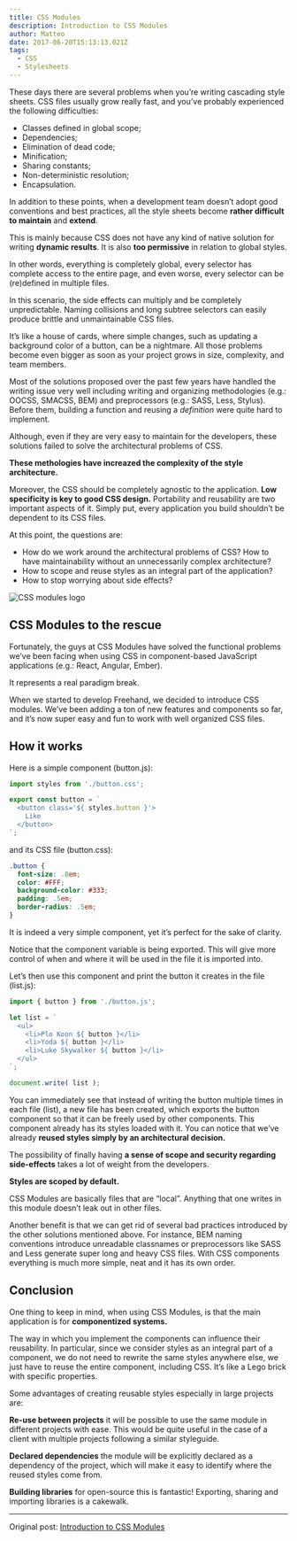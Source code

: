 ```yaml
---
title: CSS Modules
description: Introduction to CSS Modules
author: Matteo
date: 2017-06-20T15:13:13.021Z
tags:
  - CSS
  - Stylesheets
---
```


These days there are several problems when you’re writing cascading style sheets. CSS files usually grow really fast, and you’ve probably experienced the following difficulties:

- Classes defined in global scope;
- Dependencies;
- Elimination of dead code;
- Minification;
- Sharing constants;
- Non-deterministic resolution;
- Encapsulation.

In addition to these points, when a development team doesn’t adopt good conventions and best practices, all the style sheets become __rather difficult to maintain__ and __extend__.

This is mainly because CSS does not have any kind of native solution for writing __dynamic results__. It is also __too permissive__ in relation to global styles.

In other words, everything is completely global, every selector has complete access to the entire page, and even worse, every selector can be (re)defined in multiple files.

In this scenario, the side effects can multiply and be completely unpredictable. Naming collisions and long subtree selectors can easily produce brittle and unmaintainable CSS files.

It’s like a house of cards, where simple changes, such as updating a background color of a button, can be a nightmare. All those problems become even bigger as soon as your project grows in size, complexity, and team members.

Most of the solutions proposed over the past few years have handled the writing issue very well including writing and organizing methodologies (e.g.: OOCSS, SMACSS, BEM) and preprocessors (e.g.: SASS, Less, Stylus). Before them, building a function and reusing a _definition_ were quite hard to implement.

Although, even if they are very easy to maintain for the developers, these solutions failed to solve the architectural problems of CSS.

__These methologies have increazed the complexity of the style architecture.__

Moreover, the CSS should be completely agnostic to the application. __Low specificity is key to good CSS design.__ Portability and reusability are two important aspects of it. Simply put, every application you build shouldn’t be dependent to its CSS files.

At this point, the questions are:

- How do we work around the architectural problems of CSS? How to have maintainability without an unnecessarily complex architecture?
- How to scope and reuse styles as an integral part of the application?
- How to stop worrying about side effects?


<img class="md:mx-auto" src="/static/img/css-modules-logo.png" title="CSS modules logo" />

## CSS Modules to the rescue
Fortunately, the guys at CSS Modules have solved the functional problems we’ve been facing when using CSS in component-based JavaScript applications (e.g.: React, Angular, Ember).

It represents a real paradigm break.

When we started to develop Freehand, we decided to introduce CSS modules. We’ve been adding a ton of new features and components so far, and it’s now super easy and fun to work with well organized CSS files.

## How it works
Here is a simple component (button.js):

```js
import styles from './button.css';

export const button = `
  <button class='${ styles.button }'>
    Like
  </button>
`;
```

and its CSS file (button.css):

```css
.button {
  font-size: .8em;
  color: #FFF;
  background-color: #333;
  padding: .5em;
  border-radius: .5em;
}
```

It is indeed a very simple component, yet it’s perfect for the sake of clarity.

Notice that the component variable is being exported. This will give more control of when and where it will be used in the file it is imported into.

Let’s then use this component and print the button it creates in the file (list.js):

```js
import { button } from './button.js';

let list = `
  <ul>
    <li>Plo Koon ${ button }</li>
    <li>Yoda ${ button }</li>
    <li>Luke Skywalker ${ button }</li>
  </ul>
`;

document.write( list );
```

You can immediately see that instead of writing the button multiple times in each file (list), a new file has been created, which exports the button component so that it can be freely used by other components. This component already has its styles loaded with it. You can notice that we’ve already __reused styles simply by an architectural decision.__

The possibility of finally having __a sense of scope and security regarding side-effects__ takes a lot of weight from the developers.

__Styles are scoped by default.__

CSS Modules are basically files that are “local”. Anything that one writes in this module doesn’t leak out in other files.

Another benefit is that we can get rid of several bad practices introduced by the other solutions mentioned above. For instance, BEM naming conventions introduce unreadable classnames or preprocessors like SASS and Less generate super long and heavy CSS files. With CSS components everything is much more simple, neat and it has its own order.

## Conclusion
One thing to keep in mind, when using CSS Modules, is that the main application is for __componentized systems.__

The way in which you implement the components can influence their reusability. In particular, since we consider styles as an integral part of a component, we do not need to rewrite the same styles anywhere else, we just have to reuse the entire component, including CSS. It’s like a Lego brick with specific properties.

Some advantages of creating reusable styles especially in large projects are:

__Re-use between projects__ it will be possible to use the same module in different projects with ease. This would be quite useful in the case of a client with multiple projects following a similar styleguide.

__Declared dependencies__ the module will be explicitly declared as a dependency of the project, which will make it easy to identify where the reused styles come from.

__Building libraries__ for open-source this is fantastic! Exporting, sharing and importing libraries is a cakewalk.

---

Original post:
[Introduction to CSS Modules](https://engineering.invisionapp.com/post/introduction-css-modules)